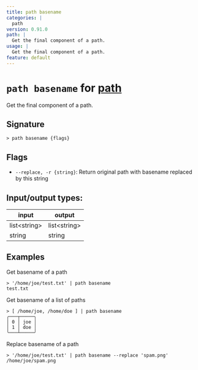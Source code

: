 ```yaml
---
title: path basename
categories: |
  path
version: 0.91.0
path: |
  Get the final component of a path.
usage: |
  Get the final component of a path.
feature: default
---
```

<!-- This file is automatically generated. Please edit the command in https://github.com/nushell/nushell instead. -->

# `path basename` for [path](/commands/categories/path.md)

<div class='command-title'>Get the final component of a path.</div>

## Signature

```> path basename {flags} ```

## Flags

 -  `--replace, -r {string}`: Return original path with basename replaced by this string


## Input/output types:

| input        | output       |
| ------------ | ------------ |
| list\<string\> | list\<string\> |
| string       | string       |
## Examples

Get basename of a path
```nu
> '/home/joe/test.txt' | path basename
test.txt
```

Get basename of a list of paths
```nu
> [ /home/joe, /home/doe ] | path basename
╭───┬─────╮
│ 0 │ joe │
│ 1 │ doe │
╰───┴─────╯

```

Replace basename of a path
```nu
> '/home/joe/test.txt' | path basename --replace 'spam.png'
/home/joe/spam.png
```
